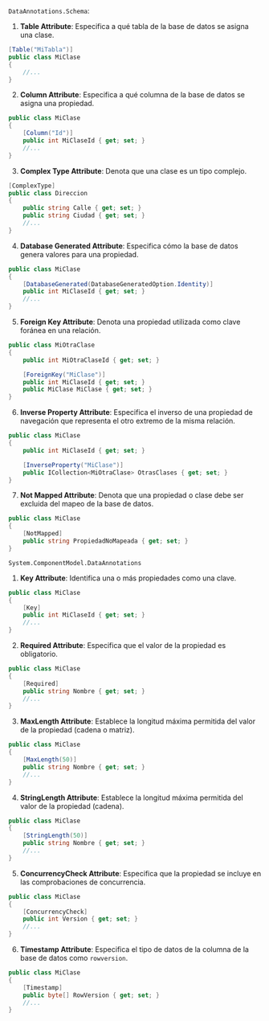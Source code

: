 `DataAnnotations.Schema`:

1. **Table Attribute**: Especifica a qué tabla de la base de datos se asigna una clase.
```csharp
[Table("MiTabla")]
public class MiClase
{
    //...
}
```

2. **Column Attribute**: Especifica a qué columna de la base de datos se asigna una propiedad.
```csharp
public class MiClase
{
    [Column("Id")]
    public int MiClaseId { get; set; }
    //...
}
```

3. **Complex Type Attribute**: Denota que una clase es un tipo complejo.
```csharp
[ComplexType]
public class Direccion
{
    public string Calle { get; set; }
    public string Ciudad { get; set; }
    //...
}
```

4. **Database Generated Attribute**: Especifica cómo la base de datos genera valores para una propiedad.
```csharp
public class MiClase
{
    [DatabaseGenerated(DatabaseGeneratedOption.Identity)]
    public int MiClaseId { get; set; }
    //...
}
```

5. **Foreign Key Attribute**: Denota una propiedad utilizada como clave foránea en una relación.
```csharp
public class MiOtraClase
{
    public int MiOtraClaseId { get; set; }

    [ForeignKey("MiClase")]
    public int MiClaseId { get; set; }
    public MiClase MiClase { get; set; }
}
```

6. **Inverse Property Attribute**: Especifica el inverso de una propiedad de navegación que representa el otro extremo de la misma relación.
```csharp
public class MiClase
{
    public int MiClaseId { get; set; }

    [InverseProperty("MiClase")]
    public ICollection<MiOtraClase> OtrasClases { get; set; }
}
```

7. **Not Mapped Attribute**: Denota que una propiedad o clase debe ser excluida del mapeo de la base de datos.
```csharp
public class MiClase
{
    [NotMapped]
    public string PropiedadNoMapeada { get; set; }
}
```
`System.ComponentModel.DataAnnotations` 
1. **Key Attribute**: Identifica una o más propiedades como una clave.
```csharp
public class MiClase
{
    [Key]
    public int MiClaseId { get; set; }
    //...
}
```

2. **Required Attribute**: Especifica que el valor de la propiedad es obligatorio.
```csharp
public class MiClase
{
    [Required]
    public string Nombre { get; set; }
    //...
}
```

3. **MaxLength Attribute**: Establece la longitud máxima permitida del valor de la propiedad (cadena o matriz).
```csharp
public class MiClase
{
    [MaxLength(50)]
    public string Nombre { get; set; }
    //...
}
```

4. **StringLength Attribute**: Establece la longitud máxima permitida del valor de la propiedad (cadena).
```csharp
public class MiClase
{
    [StringLength(50)]
    public string Nombre { get; set; }
    //...
}
```

5. **ConcurrencyCheck Attribute**: Especifica que la propiedad se incluye en las comprobaciones de concurrencia.
```csharp
public class MiClase
{
    [ConcurrencyCheck]
    public int Version { get; set; }
    //...
}
```

6. **Timestamp Attribute**: Especifica el tipo de datos de la columna de la base de datos como `rowversion`.
```csharp
public class MiClase
{
    [Timestamp]
    public byte[] RowVersion { get; set; }
    //...
}
```
